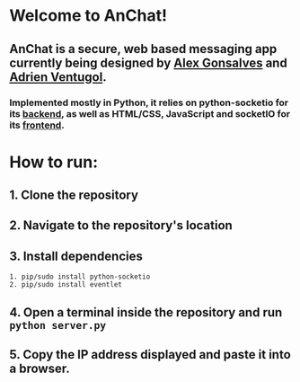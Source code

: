 # Welcome to AnChat!

## AnChat is a secure, web based messaging app currently being designed by [Alex Gonsalves](mailto:ag6191@nyu.edu) and [Adrien Ventugol](mailto:agv261@nyu.edu).

### Implemented mostly in Python, it relies on python-socketio for its [backend](ag6191/anchat/src/main/server.py), as well as HTML/CSS, JavaScript and socketIO for its [frontend](ag6191/anchat/src/main/client.py).

# How to run:

## 1. Clone the repository
## 2. Navigate to the repository's location
## 3. Install dependencies 


    1. pip/sudo install python-socketio
    2. pip/sudo install eventlet
    
    
## 4. Open a terminal inside the repository and run **`python server.py`**
## 5. Copy the IP address displayed and paste it into a browser.
